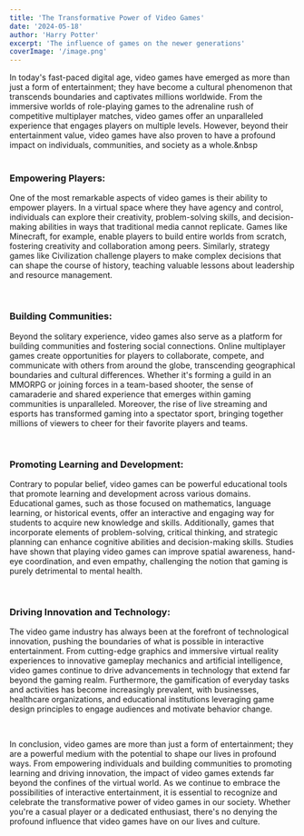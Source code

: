 ```yaml
---
title: 'The Transformative Power of Video Games'
date: '2024-05-18'
author: 'Harry Potter'
excerpt: 'The influence of games on the newer generations'
coverImage: '/image.png'
---
```



In today's fast-paced digital age, video games have emerged as more than just a form of entertainment; they have become a cultural phenomenon that transcends boundaries and captivates millions worldwide. From the immersive worlds of role-playing games to the adrenaline rush of competitive multiplayer matches, video games offer an unparalleled experience that engages players on multiple levels. However, beyond their entertainment value, video games have also proven to have a profound impact on individuals, communities, and society as a whole.&nbsp  
&nbsp;

### Empowering Players:
One of the most remarkable aspects of video games is their ability to empower players. In a virtual space where they have agency and control, individuals can explore their creativity, problem-solving skills, and decision-making abilities in ways that traditional media cannot replicate. Games like Minecraft, for example, enable players to build entire worlds from scratch, fostering creativity and collaboration among peers. Similarly, strategy games like Civilization challenge players to make complex decisions that can shape the course of history, teaching valuable lessons about leadership and resource management.

&nbsp;


### Building Communities:
Beyond the solitary experience, video games also serve as a platform for building communities and fostering social connections. Online multiplayer games create opportunities for players to collaborate, compete, and communicate with others from around the globe, transcending geographical boundaries and cultural differences. Whether it's forming a guild in an MMORPG or joining forces in a team-based shooter, the sense of camaraderie and shared experience that emerges within gaming communities is unparalleled. Moreover, the rise of live streaming and esports has transformed gaming into a spectator sport, bringing together millions of viewers to cheer for their favorite players and teams.

&nbsp;

### Promoting Learning and Development:
Contrary to popular belief, video games can be powerful educational tools that promote learning and development across various domains. Educational games, such as those focused on mathematics, language learning, or historical events, offer an interactive and engaging way for students to acquire new knowledge and skills. Additionally, games that incorporate elements of problem-solving, critical thinking, and strategic planning can enhance cognitive abilities and decision-making skills. Studies have shown that playing video games can improve spatial awareness, hand-eye coordination, and even empathy, challenging the notion that gaming is purely detrimental to mental health.

&nbsp;

### Driving Innovation and Technology:
The video game industry has always been at the forefront of technological innovation, pushing the boundaries of what is possible in interactive entertainment. From cutting-edge graphics and immersive virtual reality experiences to innovative gameplay mechanics and artificial intelligence, video games continue to drive advancements in technology that extend far beyond the gaming realm. Furthermore, the gamification of everyday tasks and activities has become increasingly prevalent, with businesses, healthcare organizations, and educational institutions leveraging game design principles to engage audiences and motivate behavior change.

&nbsp;

In conclusion, video games are more than just a form of entertainment; they are a powerful medium with the potential to shape our lives in profound ways. From empowering individuals and building communities to promoting learning and driving innovation, the impact of video games extends far beyond the confines of the virtual world. As we continue to embrace the possibilities of interactive entertainment, it is essential to recognize and celebrate the transformative power of video games in our society. Whether you're a casual player or a dedicated enthusiast, there's no denying the profound influence that video games have on our lives and culture.